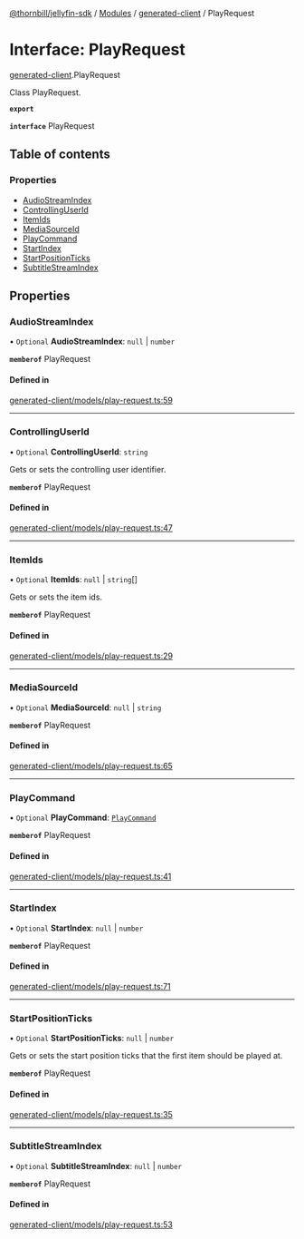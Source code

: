 [@thornbill/jellyfin-sdk](../README.md) / [Modules](../modules.md) / [generated-client](../modules/generated_client.md) / PlayRequest

# Interface: PlayRequest

[generated-client](../modules/generated_client.md).PlayRequest

Class PlayRequest.

**`export`**

**`interface`** PlayRequest

## Table of contents

### Properties

- [AudioStreamIndex](generated_client.PlayRequest.md#audiostreamindex)
- [ControllingUserId](generated_client.PlayRequest.md#controllinguserid)
- [ItemIds](generated_client.PlayRequest.md#itemids)
- [MediaSourceId](generated_client.PlayRequest.md#mediasourceid)
- [PlayCommand](generated_client.PlayRequest.md#playcommand)
- [StartIndex](generated_client.PlayRequest.md#startindex)
- [StartPositionTicks](generated_client.PlayRequest.md#startpositionticks)
- [SubtitleStreamIndex](generated_client.PlayRequest.md#subtitlestreamindex)

## Properties

### AudioStreamIndex

• `Optional` **AudioStreamIndex**: ``null`` \| `number`

**`memberof`** PlayRequest

#### Defined in

[generated-client/models/play-request.ts:59](https://github.com/thornbill/jellyfin-sdk-typescript/blob/b5d0506/src/generated-client/models/play-request.ts#L59)

___

### ControllingUserId

• `Optional` **ControllingUserId**: `string`

Gets or sets the controlling user identifier.

**`memberof`** PlayRequest

#### Defined in

[generated-client/models/play-request.ts:47](https://github.com/thornbill/jellyfin-sdk-typescript/blob/b5d0506/src/generated-client/models/play-request.ts#L47)

___

### ItemIds

• `Optional` **ItemIds**: ``null`` \| `string`[]

Gets or sets the item ids.

**`memberof`** PlayRequest

#### Defined in

[generated-client/models/play-request.ts:29](https://github.com/thornbill/jellyfin-sdk-typescript/blob/b5d0506/src/generated-client/models/play-request.ts#L29)

___

### MediaSourceId

• `Optional` **MediaSourceId**: ``null`` \| `string`

**`memberof`** PlayRequest

#### Defined in

[generated-client/models/play-request.ts:65](https://github.com/thornbill/jellyfin-sdk-typescript/blob/b5d0506/src/generated-client/models/play-request.ts#L65)

___

### PlayCommand

• `Optional` **PlayCommand**: [`PlayCommand`](../enums/generated_client.PlayCommand.md)

**`memberof`** PlayRequest

#### Defined in

[generated-client/models/play-request.ts:41](https://github.com/thornbill/jellyfin-sdk-typescript/blob/b5d0506/src/generated-client/models/play-request.ts#L41)

___

### StartIndex

• `Optional` **StartIndex**: ``null`` \| `number`

**`memberof`** PlayRequest

#### Defined in

[generated-client/models/play-request.ts:71](https://github.com/thornbill/jellyfin-sdk-typescript/blob/b5d0506/src/generated-client/models/play-request.ts#L71)

___

### StartPositionTicks

• `Optional` **StartPositionTicks**: ``null`` \| `number`

Gets or sets the start position ticks that the first item should be played at.

**`memberof`** PlayRequest

#### Defined in

[generated-client/models/play-request.ts:35](https://github.com/thornbill/jellyfin-sdk-typescript/blob/b5d0506/src/generated-client/models/play-request.ts#L35)

___

### SubtitleStreamIndex

• `Optional` **SubtitleStreamIndex**: ``null`` \| `number`

**`memberof`** PlayRequest

#### Defined in

[generated-client/models/play-request.ts:53](https://github.com/thornbill/jellyfin-sdk-typescript/blob/b5d0506/src/generated-client/models/play-request.ts#L53)
